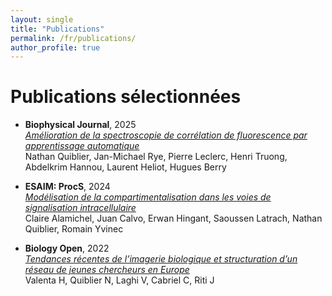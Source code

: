 ```yaml
---
layout: single
title: "Publications"
permalink: /fr/publications/
author_profile: true
---
```


# Publications sélectionnées

- **Biophysical Journal**, 2025  
  *[Amélioration de la spectroscopie de corrélation de fluorescence par apprentissage automatique](https://www.cell.com/biophysj/abstract/S0006-3495(25)00057-8)*  
  Nathan Quiblier, Jan-Michael Rye, Pierre Leclerc, Henri Truong, Abdelkrim Hannou, Laurent Heliot, Hugues Berry

- **ESAIM: ProcS**, 2024  
  *[Modélisation de la compartimentalisation dans les voies de signalisation intracellulaire](https://www.esaim-proc.org/articles/proc/abs/2024/02/proc2407705/proc2407705.html)*  
  Claire Alamichel, Juan Calvo, Erwan Hingant, Saoussen Latrach, Nathan Quiblier, Romain Yvinec

- **Biology Open**, 2022  
  *[Tendances récentes de l’imagerie biologique et structuration d’un réseau de jeunes chercheurs en Europe](https://journals.biologists.com/bio/article/11/12/bio059630/286144/)*  
  Valenta H, Quiblier N, Laghi V, Cabriel C, Riti J

